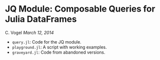 JQ Module: Composable Queries for Julia DataFrames
==================================================
C. Vogel
*March 12, 2014*


- `query.jl`: Code for the JQ module.
- `playground.jl`: A script with working examples.
- `graveyard.jl`: Code from abandoned versions.
